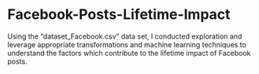# Facebook-Posts-Lifetime-Impact
Using the “dataset_Facebook.csv” data set, I conducted exploration and leverage appropriate transformations and machine learning techniques to understand the factors which contribute to the lifetime impact of Facebook posts.
